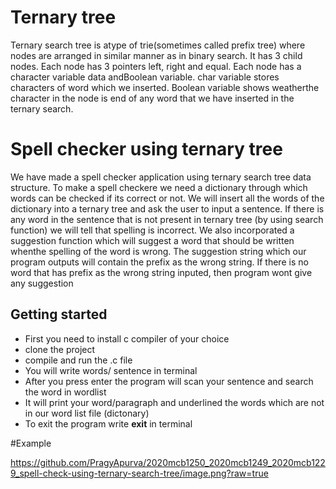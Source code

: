 # Ternary tree
Ternary search tree is atype of trie(sometimes called prefix tree) where nodes are arranged in similar manner as in binary search. 
It has 3 child nodes. Each node has 3 pointers left, right and equal. Each node has a character variable data andBoolean variable. char variable stores characters of word which we inserted. Boolean variable shows weatherthe character in the node is end of any word that we have inserted in the ternary search.
 
# Spell checker using ternary tree
We have made a spell checker application using ternary search tree data structure.
To make a spell checkere we need a dictionary through which words can be checked if its correct or not. We will insert all the words of the dictionary into a ternary tree and ask the user to input a sentence. If there is any word in the sentence that is not present in ternary tree (by using search function) we will tell that spelling is incorrect. We also incorporated a suggestion function which will suggest a word that should be written whenthe spelling of the word is wrong. The suggestion string which our program outputs will contain the prefix as the wrong string. If there is no word that has prefix as the wrong string inputed, then program wont give any suggestion

## Getting started
* First you need to install c compiler of your choice
* clone the project
* compile and run the .c file
* You will write words/ sentence in terminal
* After you press enter the program will scan your sentence and search the word in wordlist
* It will print your word/paragraph and underlined the words which are not in our word list file (dictonary)
* To exit the program write **exit** in terminal

#Example

https://github.com/PragyApurva/2020mcb1250_2020mcb1249_2020mcb1229_spell-check-using-ternary-search-tree/image.png?raw=true
